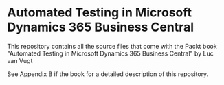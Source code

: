 # Automated Testing in Microsoft Dynamics 365 Business Central

This repository contains all the source files that come with the Packt book "Automated Testing in Microsoft Dynamics 365 Business Central" by Luc van Vugt

See Appendix B if the book for a detailed description of this repository.
